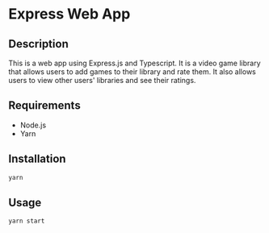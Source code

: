 # Express Web App

## Description

This is a web app using Express.js and Typescript. It is a video game library that allows users to add games to their library and rate them. It also allows users to view other users' libraries and see their ratings.

## Requirements

- Node.js
- Yarn

## Installation

```bash
yarn
```

## Usage

```bash
yarn start
```
